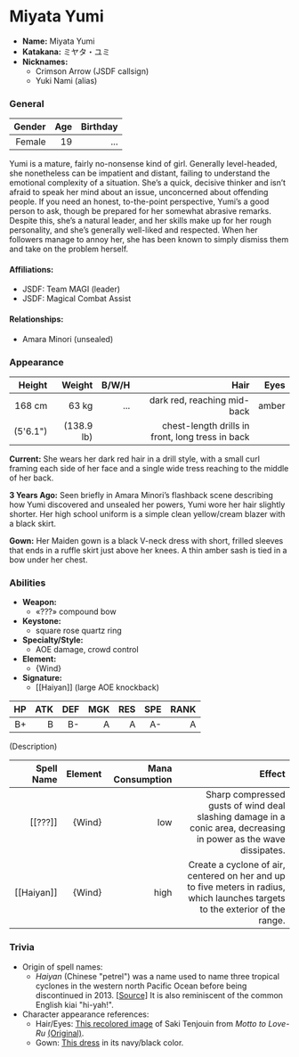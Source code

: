 # Miyata Yumi

- **Name:** Miyata Yumi
- **Katakana:** ミヤタ・ユミ
- **Nicknames:**
  - Crimson Arrow (JSDF callsign)
  - Yuki Nami (alias)

### General

| Gender | Age | Birthday |
| ---: | ---: | ---: |
| Female | 19 | ... |

Yumi is a mature, fairly no-nonsense kind of girl. Generally level-headed, she nonetheless can be impatient and distant, failing to understand the emotional complexity of a situation. She’s a quick, decisive thinker and isn’t afraid to speak her mind about an issue, unconcerned about offending people. If you need an honest, to-the-point perspective, Yumi’s a good person to ask, though be prepared for her somewhat abrasive remarks. Despite this, she’s a natural leader, and her skills make up for her rough personality, and she’s generally well-liked and respected. When her followers manage to annoy her, she has been known to simply dismiss them and take on the problem herself.

#### Affiliations:
- JSDF: Team MAGI (leader)
- JSDF: Magical Combat Assist

#### Relationships:
- Amara Minori (unsealed)

### Appearance

| Height | Weight | B/W/H | Hair | Eyes
| ---: | ---: | ---: | ---: | ---: |
| 168 cm | 63 kg | ... | dark red, reaching mid-back | amber |
| (5'6.1") | (138.9 lb) || chest-length drills in front, long tress in back ||

**Current:** She wears her dark red hair in a drill style, with a small curl framing each side of her face and a single wide tress reaching to the middle of her back.

**3 Years Ago:** Seen briefly in Amara Minori’s flashback scene describing how Yumi discovered and unsealed her powers, Yumi wore her hair slightly shorter. Her high school uniform is a simple clean yellow/cream blazer with a black skirt.

**Gown:** Her Maiden gown is a black V-neck dress with short, frilled sleeves that ends in a ruffle skirt just above her knees. A thin amber sash is tied in a bow under her chest. 

### Abilities

- **Weapon:**
  - «???» compound bow
- **Keystone:**
  - square rose quartz ring
- **Specialty/Style:**
  - AOE damage, crowd control
- **Element:**
  - {Wind}
- **Signature:**
  - [[Haiyan]] (large AOE knockback)


|   HP |  ATK |  DEF |  MGK |  RES |  SPE | RANK |
| ---: | ---: | ---: | ---: | ---: | ---: | ---: |
|  B+  |  B   |  B-  |  A   |   A  |  A-  |  A   |

(Description)

| Spell Name | Element | Mana Consumption | Effect |
| ---: | ---: | ---: | ---: |
| [[???]] | {Wind} | low | Sharp compressed gusts of wind deal slashing damage in a conic area, decreasing in power as the wave dissipates. |
| [[Haiyan]] | {Wind} | high | Create a cyclone of air, centered on her and up to five meters in radius, which launches targets to the exterior of the range. |

### Trivia

- Origin of spell names:
  - *Haiyan* (Chinese "petrel") was a name used to name three tropical cyclones in the western north Pacific Ocean before being discontinued in 2013. <a href="https://en.wikipedia.org/wiki/Typhoon_Haiyan_(disambiguation)">[Source]</a> It is also reminiscent of the common English kiai "hi-yah!".
- Character appearance references:
  - Hair/Eyes: <a href="https://drive.google.com/open?id=16kmMIUUHxkDil96MPc1a1qTUGyoEUbpp">This recolored image</a> of Saki Tenjouin from *Motto to Love-Ru* <a href="http://3.bp.blogspot.com/_yQfDeqqLB1o/TNTEw3PBpxI/AAAAAAAAAP8/WycbsiNutrQ/s1600/Motto+To+Love-Ru+episode+05+picture+1.png">(Original)</a>.
  - Gown: <a href="https://us.asos.com/asos-design/asos-midi-frill-sleeve-dress/prd/3209996">This dress</a> in its navy/black color.
